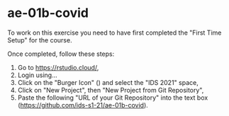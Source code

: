 # ae-01b-covid
 
To work on this exercise you need to have first completed the "First Time Setup" for the course.

Once completed, follow these steps:

1. Go to https://rstudio.cloud/,
2. Login using...
3. Click on the "Burger Icon" () and select the "IDS 2021" space,
4. Click on "New Project", then "New Project from Git Repository",
5. Paste the following "URL of your Git Repository" into the text box (https://github.com/ids-s1-21/ae-01b-covid).
